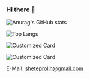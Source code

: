 ### Hi there 👋

<!--

Here are some ideas to get you started:

- 🔭 I’m currently working on ...
- 🌱 I’m currently learning ...
- 👯 I’m looking to collaborate on ...
- 🤔 I’m looking for help with ...
- 💬 Ask me about ...
- 📫 How to reach me: ...
- 😄 Pronouns: ...
- ⚡ Fun fact: ...
-->
![Anurag's GitHub stats](https://github-readme-stats.vercel.app/api/?username=1031531798&show_icons=true&theme=tokyonight)

![Top Langs](https://github-readme-stats.vercel.app/api/top-langs/?username=1031531798&layout=compact&theme=tokyonight)

![Customized Card](https://github-readme-stats.vercel.app/api/pin?username=1031531798&repo=web_rtc_vue&theme=tokyonight)

![Customized Card](https://github-readme-stats.vercel.app/api/pin?username=1031531798&repo=NodeFocus&theme=tokyonight)
<!-- [![ReadMe Card](https://github-readme-stats.vercel.app/api/pin/?username=AhogeK&repo=mimall-web&theme=radical)](https://github.com/AhogeK/mimall-web) -->

E-Mail: sheteprolin@gmail.com

<!-- ![My PSN Profile](https://card.psnprofiles.com/2/AhogeK.png) -->
